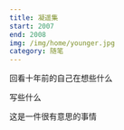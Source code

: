 ```yaml
---
title: 凝遥集
start: 2007
end: 2008
img: /img/home/younger.jpg
category: 随笔
---
```


回看十年前的自己在想些什么

写些什么

这是一件很有意思的事情
